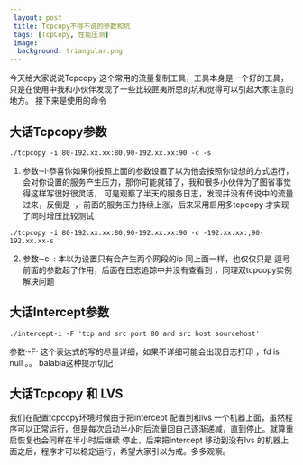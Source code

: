 ```yaml
---
 layout: post
 title: Tcpcopy不得不说的参数和坑
 tags: [TcpCopy, 性能压测]
 image:
  background: triangular.png
---
```


今天给大家说说Tcpcopy 这个常用的流量复制工具，工具本身是一个好的工具，只是在使用中我和小伙伴发现了一些比较匪夷所思的坑和觉得可以引起大家注意的地方。
接下来是使用的命令  

## 大话Tcpcopy参数

```shell
./tcpcopy -i 80-192.xx.xx:80,90-192.xx.xx:90 -c -s 
```

1. 参数·-i·恭喜你如果你按照上面的参数设置了以为他会按照你设想的方式运行，会对你设置的服务产生压力，那你可能就错了，我和很多小伙伴为了图省事觉得这样写很好很灵活，
可是观察了半天的服务日志，发现并没有传说中的流量过来，反倒是 ·，· 前面的服务压力持续上涨，后来采用启用多tcpcopy 才实现了同时增压比较测试

```shell
./tcpcopy -i 80-192.xx.xx:80,90-192.xx.xx:90 -c -192.xx.xx:,90-192.xx.xx-s 
```
2. 参数·-c· : 本以为设置只有会产生两个网段的ip 同上面一样，也仅仅只是 逗号前面的参数起了作用，后面在日志追踪中并没有查看到 ，同理双tcpcopy实例解决问题


## 大话Intercept参数

```shell
./intercept-i -F 'tcp and src port 80 and src host sourcehost'
```

参数·-F· 这个表达式的写的尽量详细，如果不详细可能会出现日志打印 ，fd is null 。。 balabla这种提示切记



## 大话Tcpcopy 和 LVS

我们在配置tcpcopy环境时候由于把intercept 配置到和lvs 一个机器上面，虽然程序可以正常运行，但是每次启动半小时后流量回自己逐渐递减，直到停止。就算重启恢复也会同样在半小时后继续
停止，后来把intercept 移动到没有lvs 的机器上面之后，程序才可以稳定运行，希望大家引以为戒。多多观察。

